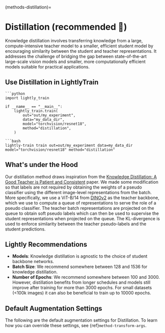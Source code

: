 (methods-distillation)=

# Distillation (recommended 🚀)

Knowledge distillation involves transferring knowledge from a large, compute-intensive teacher model to a smaller, efficient student model by encouraging similarity between the student and teacher representations. It addresses the challenge of bridging the gap between state-of-the-art large-scale vision models and smaller, more computationally efficient models suitable for practical applications.

## Use Distillation in LightlyTrain

````{tab} Python
```python
import lightly_train

if __name__ == "__main__":
    lightly_train.train(
        out="out/my_experiment", 
        data="my_data_dir",
        model="torchvision/resnet18",
        method="distillation",
    )
````

````{tab} Command Line
```bash
lightly-train train out=out/my_experiment data=my_data_dir model="torchvision/resnet18" method="distillation"
````

## What's under the Hood

Our distillation method draws inspiration from the [Knowledge Distillation: A Good Teacher is Patient and Consistent](https://arxiv.org/abs/2106.05237) paper. We made some modification so that labels are not required by obtaining the weights of a pseudo classifier using the different image-level representations from the batch. More specifically, we use a ViT-B/14 from [DINOv2](https://arxiv.org/pdf/2304.07193) as the teacher backbone, which we use to compute a queue of representations to serve the role of a pseudo classifier. The teacher batch representations are projected on the queue to obtain soft pseudo labels which can then be used to supervise the student representations when projected on the queue. The KL-divergence is used to enforce similarity between the teacher pseudo-labels and the student predictions.

## Lightly Recommendations

- **Models**: Knowledge distillation is agnostic to the choice of student backbone networks.
- **Batch Size**: We recommend somewhere between 128 and 1536 for knowledge distillation.
- **Number of Epochs**: We recommend somewhere between 100 and 3000. However, distillation benefits from longer schedules and models still improve after training for more than 3000 epochs. For small datasets (\<100k images) it can also be beneficial to train up to 10000 epochs.

## Default Augmentation Settings

The following are the default augmentation settings for Distillation. To learn how you can override these settings, see {ref}`method-transform-args`.

```{include} _auto/distillation_transform_args.md
```
